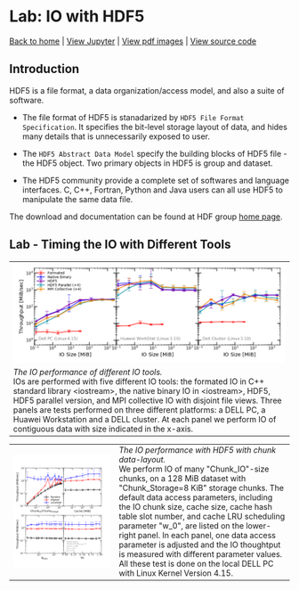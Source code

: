 # Lab: IO with HDF5

[Back to home](https://github.com/ChenYangyao/N-Body-Course) | [View Jupyter](./out/perf_measure.ipynb) | [View pdf images](./out) | [View source code](./src)

## Introduction

HDF5 is a file format, a data organization/access model, and also a suite of software.

- The file format of HDF5 is stanadarized by `HDF5 File Format Specification`. It specifies the bit-level storage layout of data, and hides many details that is unnecessarily exposed to user.

- The `HDF5 Abstract Data Model` specify the building blocks of HDF5 file - the HDF5 object. Two primary objects in HDF5 is group and dataset.

- The HDF5 community provide a complete set of softwares and language interfaces. C, C++, Fortran, Python and Java users can all use HDF5 to manipulate the same data file.

The download and documentation can be found at HDF group [home page](https://portal.hdfgroup.org/display/support/Documentation?utm_source=hdfhomepage).

## Lab - Timing the IO with Different Tools

<table><tr>
    <td><img src="./out/tune_iosize.png"></td></tr><tr>
    <td><em>The IO performance of different IO tools. </em><br> 
        IOs are performed with five different IO tools: the formated IO in C++ 
        standard library &lt;iostream&gt;, the native binary IO in 
        &lt;iostream&gt;, HDF5, HDF5 parallel version, and MPI collective IO with 
        disjoint file views. Three panels are tests performed on three different 
        platforms: a DELL PC, a Huawei Workstation and a DELL cluster. At each panel 
        we perform IO of contiguous data with size indicated in the x-axis.
    </td>
</tr></table>

<table><tr>
    <td><img src="./out/tune_chunk.png"></td>
    <td width="300"><em>The IO performance with HDF5 with chunk data-layout. </em><br> 
        We perform IO of many "Chunk_IO"-size chunks, 
        on a 128 MiB dataset with "Chunk_Storage=8 KiB" storage chunks. 
        The default data access parameters, including the IO chunk size, cache size, 
        cache hash table slot number, and cache LRU scheduling parameter "w_0", 
        are listed on the lower-right panel.
        In each panel, one data access parameter is adjusted and the IO thoughtput
        is measured with different parameter values. All these test is done on 
        the local DELL PC with Linux Kernel Version 4.15.
    </td>
</tr></table>
